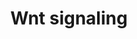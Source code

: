 ---
annotations:
- type: Pathway Ontology
  value: '"Wnt signaling'
- type: Pathway Ontology
  value: Wnt signaling pathway
authors:
- M.Lieberman
- MaintBot
- AlexanderPico
- MartijnVanIersel
- Khanspers
- Thomas
- Ewexler
- Zari
- Mkutmon
- Fehrhart
- Egonw
- DeSl
- Eweitz
description: 'Wnt proteins are secreted morphogens that are required for basic developmental
  processes, such as cell-fate specification, progenitor-cell proliferation and the
  control of asymmetric cell division, in many different species and organs. There
  are at least three different Wnt pathways: the canonical pathway, the planar cell
  polarity (PCP) pathway and the Wnt/Ca2+ pathway. In the canonical Wnt pathway, the
  major effect of Wnt ligand binding to its receptor is the stabilization of cytoplasmic
  beta-catenin through inhibition of the bea-catenin degradation complex. Beta-catenin
  is then free to enter the nucleus and activate Wnt-regulated genes through its interaction
  with TCF (T-cell factor) family transcription factors and concomitant recruitment
  of coactivators. Planar cell polarity (PCP) signaling leads to the activation of
  the small GTPases RHOA (RAS homologue gene-family member A) and RAC1, which activate
  the stress kinase JNK (Jun N-terminal kinase) and ROCK (RHO-associated coiled-coil-containing
  protein kinase 1) and leads to remodelling of the cytoskeleton and changes in cell
  adhesion and motility. WNT-Ca2+ signalling is mediated through G proteins and phospholipases
  and leads to transient increases in cytoplasmic free calcium that subsequently activate
  the kinase PKC (protein kinase C) and CAMKII (calcium calmodulin mediated kinase
  II) and the phosphatase calcineurin.  Source: [http://www.genome.jp/kegg/pathway/hsa/hsa04310.html
  KEGG].  Proteins on this pathway have targeted assays available via the [https://assays.cancer.gov/available_assays?wp_id=WP428
  CPTAC Assay Portal]'
last-edited: 2021-05-07
organisms:
- Homo sapiens
redirect_from:
- /index.php/Pathway:WP428
- /instance/WP428
schema-jsonld:
- '@context': https://schema.org/
  '@id': https://wikipathways.github.io/pathways/WP428.html
  '@type': Dataset
  creator:
    '@type': Organization
    name: WikiPathways
  description: 'Wnt proteins are secreted morphogens that are required for basic developmental
    processes, such as cell-fate specification, progenitor-cell proliferation and
    the control of asymmetric cell division, in many different species and organs.
    There are at least three different Wnt pathways: the canonical pathway, the planar
    cell polarity (PCP) pathway and the Wnt/Ca2+ pathway. In the canonical Wnt pathway,
    the major effect of Wnt ligand binding to its receptor is the stabilization of
    cytoplasmic beta-catenin through inhibition of the bea-catenin degradation complex.
    Beta-catenin is then free to enter the nucleus and activate Wnt-regulated genes
    through its interaction with TCF (T-cell factor) family transcription factors
    and concomitant recruitment of coactivators. Planar cell polarity (PCP) signaling
    leads to the activation of the small GTPases RHOA (RAS homologue gene-family member
    A) and RAC1, which activate the stress kinase JNK (Jun N-terminal kinase) and
    ROCK (RHO-associated coiled-coil-containing protein kinase 1) and leads to remodelling
    of the cytoskeleton and changes in cell adhesion and motility. WNT-Ca2+ signalling
    is mediated through G proteins and phospholipases and leads to transient increases
    in cytoplasmic free calcium that subsequently activate the kinase PKC (protein
    kinase C) and CAMKII (calcium calmodulin mediated kinase II) and the phosphatase
    calcineurin.  Source: [http://www.genome.jp/kegg/pathway/hsa/hsa04310.html KEGG].  Proteins
    on this pathway have targeted assays available via the [https://assays.cancer.gov/available_assays?wp_id=WP428
    CPTAC Assay Portal]'
  keywords:
  - CSNK1A1
  - NFATC3
  - Focal Adhesion
  - WNT3
  - WNT7B
  - TCF7L1
  - CAMK2G
  - Degradation
  - FZD3
  - VANGL1
  - CTNNBIP1
  - KREM1
  - FZD2
  - SFRP5
  - DAAM2
  - WNT10B
  - GSK3B
  - PPP3CA
  - WNT3A
  - CSNK1A1L
  - FZD5
  - PRKCA
  - PLAU
  - TCF7L2
  - AXIN1
  - FRAT1
  - MAPK Signaling
  - RHOA
  - DAAM1
  - MAP3K7
  - WNT5A
  - CTBP2
  - CSNK2B
  - WNT2
  - Pathway
  - PRICKLE2
  - INVS
  - SOST
  - MAPK9
  - SERPINF1
  - CXXC4
  - CAMK2B
  - CTBP1
  - SFRP1
  - PRKCB
  - '26S Proteasome '
  - WNT1
  - VANGL2
  - NFATC4
  - CAMK2D
  - NLK
  - Ca2+
  - FZD7
  - PPP3CB
  - DKK1
  - PRICKLE1
  - DVL1
  - MAPK8
  - CAMK2A
  - CCND3
  - FZD1
  - DVL3
  - PORCN
  - CSNK2A1
  - DKK4
  - MAPK10
  - CER1
  - CCND2
  - PPP3R1
  - FZD10
  - LRP6
  - WNT11
  - FOSL1
  - PLCB3
  - RYK
  - CSNK2A3
  - PLCB2
  - WNT7A
  - DKK2
  - PLCB1
  - CSNK1E
  - WIF1
  - RAC1
  - SFRP2
  - FRAT2
  - FZD4
  - SFRP4
  - SENP2
  - CCND1
  - LEF1
  - NKD1
  - ROCK2
  - WNT16
  - PLCB4
  - WNT4
  - CSNK2A2
  - DVL2
  - MYC
  - NOTUM
  - GPC4
  - NKD2
  - SOX17
  - PPP3CC
  - WNT6
  - PRKCG
  - WNT5B
  - PPP3R2
  - FZD9
  - ROR2
  - ROR1
  - CTNNB1
  - APC
  - FZD8
  - CHD8
  - WNT2B
  - NFATC1
  - WNT10A
  - FZD6
  - LRP5
  - TCF7
  - NFATC2
  - JUN
  license: CC0
  name: Wnt signaling
seo: CreativeWork
title: Wnt signaling
wpid: WP428
---